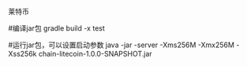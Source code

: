 莱特币

#编译jar包
gradle build -x test

#运行jar包，可以设置启动参数
java -jar -server -Xms256M -Xmx256M -Xss256k chain-litecoin-1.0.0-SNAPSHOT.jar
